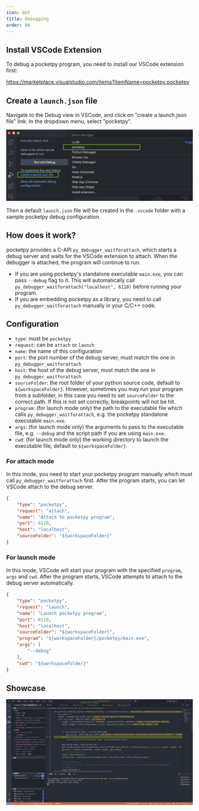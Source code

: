 ```yaml
---
icon: dot
title: Debugging
order: 80
---
```


## Install VSCode Extension

To debug a pocketpy program, you need to install our VSCode extension first:

https://marketplace.visualstudio.com/items?itemName=pocketpy.pocketpy

## Create a `launch.json` file

Navigate to the Debug view in VSCode, and click on "create a launch.json file" link.
In the dropdown menu, select "pocketpy".

![launch_json](../static/debugger/launch_json.png)

Then a default `launch.json` file will be created in the `.vscode` folder
with a sample pocketpy debug configuration.

## How does it work?

pocketpy provides a C-API `py_debugger_waitforattach`,
which starts a debug server and waits for the VSCode extension to attach.
When the debugger is attached, the program will continue to run.

+ If you are using pocketpy's standalone executable `main.exe`, you can pass `--debug` flag to it. This will automatically call `py_debugger_waitforattach("localhost", 6110)` before running your program.
+ If you are embedding pocketpy as a library, you need to call `py_debugger_waitforattach` manually in your C/C++ code.

## Configuration

+ `type`: must be `pocketpy`
+ `request`: can be `attach` or `launch`
+ `name`: the name of this configuration
+ `port`: the port number of the debug server, must match the one in `py_debugger_waitforattach`
+ `host`: the host of the debug server, must match the one in `py_debugger_waitforattach`
+ `sourceFolder`: the root folder of your python source code, default to `${workspaceFolder}`. However,
sometimes you may run your program from a subfolder, in this case you need to set `sourceFolder` to the correct path. If this is not set correctly, breakpoints will not be hit.
+ `program`: (for launch mode only) the path to the executable file which calls `py_debugger_waitforattach`, e.g. the pocketpy standalone executable `main.exe`.
+ `args`: (for launch mode only) the arguments to pass to the executable file, e.g. `--debug` and the script path if you are using `main.exe`.
+ `cwd`: (for launch mode only) the working directory to launch the executable file, default to `${workspaceFolder}`.

### For attach mode

In this mode, you need to start your pocketpy program manually which must call `py_debugger_waitforattach` first.
After the program starts, you can let VSCode attach to the debug server.

```json
{
    "type": "pocketpy",
    "request": "attach",
    "name": "Attach to pocketpy program",
    "port": 6110,
    "host": "localhost",
    "sourceFolder": "${workspaceFolder}"
}
```

### For launch mode

In this mode, VSCode will start your program with the specified `program`, `args` and `cwd`.
After the program starts, VSCode attempts to attach to the debug server automatically.

```json
{
    "type": "pocketpy",
    "request": "launch",
    "name": "Launch pocketpy program",
    "port": 6110,
    "host": "localhost",
    "sourceFolder": "${workspaceFolder}",
    "program": "${workspaceFolder}/pocketpy/main.exe",
    "args": [
        "--debug"
    ],
    "cwd": "${workspaceFolder}"
}
```

## Showcase

![debugger_demo](../static/debugger/debugger_demo.png)
